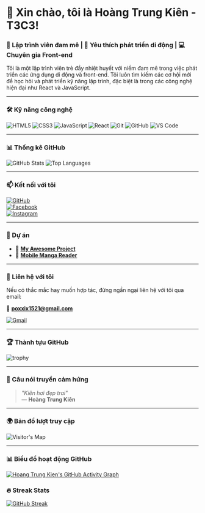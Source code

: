 # 👋 Xin chào, tôi là Hoàng Trung Kiên - T3C3!


### 🚀 Lập trình viên đam mê | 📱 Yêu thích phát triển di động | 💻 Chuyên gia Front-end

Tôi là một lập trình viên trẻ đầy nhiệt huyết với niềm đam mê trong việc phát triển các ứng dụng di động và front-end. Tôi luôn tìm kiếm các cơ hội mới để học hỏi và phát triển kỹ năng lập trình, đặc biệt là trong các công nghệ hiện đại như React và JavaScript.


---

### 🛠️ Kỹ năng công nghệ

![HTML5](https://img.shields.io/badge/-HTML5-E34F26?style=flat-square&logo=html5&logoColor=white)
![CSS3](https://img.shields.io/badge/-CSS3-1572B6?style=flat-square&logo=css3)
![JavaScript](https://img.shields.io/badge/-JavaScript-F7DF1E?style=flat-square&logo=javascript&logoColor=black)
![React](https://img.shields.io/badge/-React-61DAFB?style=flat-square&logo=react&logoColor=black)
![Git](https://img.shields.io/badge/-Git-F05032?style=flat-square&logo=git&logoColor=white)
![GitHub](https://img.shields.io/badge/-GitHub-181717?style=flat-square&logo=github)
![VS Code](https://img.shields.io/badge/-VS%20Code-007ACC?style=flat-square&logo=visual-studio-code&logoColor=white)

---

### 📊 Thống kê GitHub

![GitHub Stats](https://github-readme-stats.vercel.app/api?username=Poxxix&show_icons=true&theme=radical)
![Top Languages](https://github-readme-stats.vercel.app/api/top-langs/?username=Poxxix&layout=compact&theme=radical)

---

### 📫 Kết nối với tôi

[![GitHub](https://img.shields.io/badge/-GitHub-181717?style=flat-square&logo=github&logoColor=white)](https://github.com/Poxxix)  
[![Facebook](https://img.shields.io/badge/-Facebook-1877F2?style=flat-square&logo=facebook&logoColor=white)](https://facebook.com/kienhoang1151)  
[![Instagram](https://img.shields.io/badge/-Instagram-E4405F?style=flat-square&logo=instagram&logoColor=white)](https://instagram.com/h0ki0n)  

---

### 💼 Dự án

- 🚀 [**My Awesome Project**](https://github.com/Poxxix/BasicChess)  
- 📱 [**Mobile Manga Reader**](https://github.com/Poxxix/MangaDum)

---

### 📧 Liên hệ với tôi

Nếu có thắc mắc hay muốn hợp tác, đừng ngần ngại liên hệ với tôi qua email:

📧 **poxxix1521@gmail.com**

[![Gmail](https://img.shields.io/badge/-Gmail-D14836?style=flat-square&logo=gmail&logoColor=white)](mailto:poxxix1521@gmail.com)

---

### 🏆 Thành tựu GitHub

![trophy](https://github-profile-trophy.vercel.app/?username=Poxxix&theme=onedark)

---

### 🌟  Câu nói truyền cảm hứng

> _"Kiên hơi đẹp trai"_  
— **Hoàng Trung Kiên**

---

### 🌍 Bản đồ lượt truy cập

![Visitor's Map](https://visitcount.itsvg.in/api?id=Poxxix&icon=5&color=6)

---

### 📊 Biểu đồ hoạt động GitHub

[![Hoang Trung Kien's GitHub Activity Graph](https://github-readme-activity-graph.vercel.app/graph?username=Poxxix&theme=dracula)](https://github.com/ashutosh00710/github-readme-activity-graph)

### 🔥 Streak Stats

[![GitHub Streak](https://github-readme-streak-stats.herokuapp.com/?user=Poxxix&theme=radical)](https://git.io/streak-stats)


